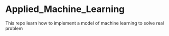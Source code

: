 # Applied_Machine_Learning
This repo learn how to implement a model of machine learning to solve real problem
